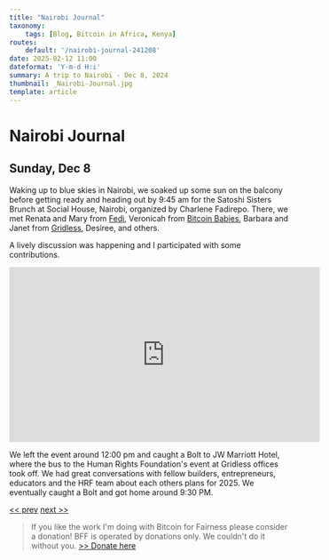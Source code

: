 ```yaml
---
title: "Nairobi Journal"
taxonomy:
    tags: [Blog, Bitcoin in Africa, Kenya]
routes:
    default: '/nairobi-journal-241208'
date: 2025-02-12 11:00
dateformat: 'Y-m-d H:i'
summary: A trip to Nairobi - Dec 8, 2024
thumbnail: _Nairobi-Journal.jpg
template: article
---
```


# Nairobi Journal

## Sunday, Dec 8

Waking up to blue skies in Nairobi, we soaked up some sun on the balcony before getting ready and heading out by 9:45 am for the Satoshi Sisters Brunch at Social House, Nairobi, organized by Charlene Fadirepo. There, we met Renata and Mary from [Fedi](https://fedi.xyz/), Veronicah from [Bitcoin Babies](https://bitcoinbabies.com/), Barbara and Janet from [Gridless](https://bffbtc.org/gridless/), Desiree, and others.

A lively discussion was happening and I participated with some contributions.

<iframe width="560" height="315" src="https://www.youtube.com/embed/3vbEqVwkRcI" title="YouTube video player" frameborder="0" allow="accelerometer; autoplay; clipboard-write; encrypted-media; gyroscope; picture-in-picture; web-share" allowfullscreen></iframe>

We left the event around 12:00 pm and caught a Bolt to JW Marriott Hotel, where the bus to the Human Rights Foundation's event at Gridless offices took off. We had great conversations with fellow builders, entrepreneurs, educators and the HRF team about each others plans for 2025. We eventually caught a Bolt and got home around 9:30 PM. 

[<< prev](/nairobi-journal-241207) [next >>](/nairobi-journal-241209)

> If you like the work I'm doing with Bitcoin for Fairness please consider a donation! BFF is operated by donations only. We couldn't do it without you. [>> Donate here](https://bffbtc.org/donate/)